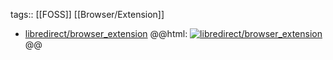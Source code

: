 tags:: [[FOSS]] [[Browser/Extension]]

- [libredirect/browser_extension](https://github.com/libredirect/browser_extension)
  @@html: <a href="https://github.com/libredirect/browser_extension/"><img src="https://github-readme-stats-astronomer.vercel.app/api/pin/?username=libredirect&repo=browser_extension&theme=tokyonight" alt="libredirect/browser_extension"/></a>@@